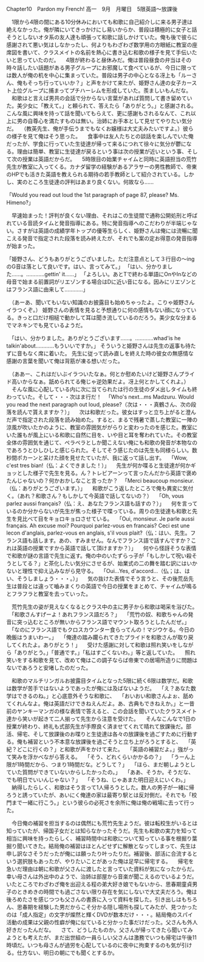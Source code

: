 Chapter10　Pardon my French!
高一　9月　月曜日　5限英語～放課後

　1限から4限の間にある10分休みにおいても和歌に自己紹介しに来る男子達は絶えなかった。俺が隣にいてきっかけにし易いからか、普段は積極的に女子と話そうとしないオタ系の友人達も頑張って和歌に話しかけていた。俺も後で彼らに感謝されて悪い気はしなかったし、何よりもわざわざ数学用の方眼紙に教室の座席図を書いて、クラスメイトの名前を熱心に書き込む和歌の様子を見て手伝いたいと思っていたのだ。
　4限が終わると昼休みだ。俺は普段昼食の弁当はその時々話したい話題がある男子グループにお邪魔して食べているが、今日に限っては数人が俺の机を中心に集まっていた。普段は男子の中心となる冴上も「ルーさん、俺もそっち行っていいか？」と声をかけて来たが、姫野さん達の女子カースト上位グループに捕まってプチハーレムを形成していた。羨ましいもんだな。
　和歌はと言えば男共の会話で分からない言葉があれば質問して書き留めていた。美少女に「教えて。」と頼られて、答えたら「ありがとう。」と感謝される。こんな風に興味を持って話を聞いてもらえて、更に感謝もされるなんて、これ以上に男の自尊心を満たすものは無い。治姉にお手本として見せてやりたい気分だ。
　（教英先生、俺が手伝うまでもなくお嬢様は大丈夫みたいですよ。）彼らの様子を見て俺はそう思った。
　食事中は友人たちとの談話を楽しんでいた俺だったが、学食に行っていた生徒達が帰って来るにつれて徐々に気分が鬱になる。理由は簡単、教室に生徒達が戻るという事は次の授業が近いという事、そして次の授業は英語だからだ。
　5時限目の始業チャイムと同時に英語担当の荒竹先生が教室に入ってくる。カナダ留学の経験があるアラサーの男性教師で、帝東のHPでも活きた英語を教えられる期待の若手教師として紹介されている。しかし、実のところ生徒達の評判はあまり良くない。何故なら……

「Would you read out loud the 1st paragraph of page 87, please? Ms. Himeno?」

　早速始まった！評判が良くない理由、それはこの生徒間で通称公開処刑と呼ばれている音読タイムと発音指導にある。特に発音指導へのこだわりが半端じゃない。さすがは英語の成績学年トップの優等生らしく、姫野さんは俺には流暢に聞こえる発音で指定された段落を読み終えたが、それでも案の定お得意の発音指導が始まった。

「姫野さん、どうもありがとうございました。ただ注意点として３行目の～ingのG音は落として良いです。はい、言ってみて。」
「はい、分かりました……。…………gettin' it……」
「よろしい。あとTで終わる単語にOnやInなどの母音で始まる前置詞がリエゾンする場合はDに近い音になる。因みにリエゾンとはフランス語に由来して…………」

　（あーあ、聞いてもいない知識のお披露目も始めちゃったよ。こりゃ姫野さんイラつくぞ。）
姫野さんの表情を見ると予想通りに何の感情もない顔になっている。きっと口だけ相槌で動かして耳は聞き流しているのだろう。美少女な分まるでマネキンでも見ているようだ。

　「はい、分かりました。ありがとうございます……。…………whad'is he talkin'about…………もういいですか。」
そういうと姫野さんは先生の返事も待たずに音もなく席に着いた。
先生に従って読み直しを終えた時の彼女の無感情な感謝の言葉を聞いて俺は背筋が凍る想いだった。

　（ああー、これはだいぶイラついたなぁ。何とか慰めたいけど姫野さんプライド高いからなぁ。舐められてる俺じゃ逆効果だよ。冴上何とかしてくれよ。）
　そんな風に心配している内に次に当てられたは行の生徒のダメ出しタイムも終わっていた。そして・・・次はま行だ！
　「Who's next...ms Madzuru. Would you read the next paragraph out loud, please?（次は・・・真鶴さん、次の段落を読んで貰えますか？）」
　次は和歌だった。彼女はすっと立ち上がると澄んだ声で指定された段落を読み始めた。すると、まるで残暑で蒸した教室に一陣の涼風が吹いたかのように、教室の雰囲気ががらりと変わったのを感じた。教室にいた誰もが風上にいる和歌に自然に目を、いや目と耳を奪われていた。その教室全体の雰囲気を通じて、ペラペラとしか聞こえない俺にも和歌の発音が本物なのであろうとひしひしと感じられた。そしてそう感じたのは先生も同様らしい。数秒間ポカーンと呆けた顔を見せたていたが、我に返って話し出す。
　「Wow, c'est tres bian!（仏：よくできました！）」
　先生が何か喋ると生徒達が何かギョッとした様子で先生を見る。ん？トレビアーンって言ったんだから英語で褒めたんじゃないの？何かおかしなこと言ったか？
　「Merci beaucoup monsieur.（仏：ありがとうございます。）」
　和歌がこう返したところで俺も異変に気付く。（あれ？和歌さん？もしかして今英語で話してないの？）
　「Oh, vous parlez aussi français?（仏：え、あなたフランス語も話すの？）」
　何を言っているのか分からないが先生が焦った様子で喋っている。周りの生徒達も和歌と先生を見比べて目をキョロキョロさせている。
　「Oui, monsieur. Je parle aussi français. Ah excuse moi? Pourquoi parlez-vous en francais? Ceci est une lecon d'anglais, parlez-vous en anglais, s'il vous plait?（仏：はい、先生。フランス語も話します。あの、すみません。なんでフランス語で話すんですか？これは英語の授業ですから英語で話して頂けますか？）」
　何やら怪訝そうな表情で和歌が謎の言語で先生に返す。俺の中のいたずらっ子が「もしかして呪い殺そうとしてる？」と茶化したい気分にさせるが、始業式の二の舞を踏む訳にはいかないと理性で抑え込みながら見守る。
　「Oui...Yes, d'accord...（仏；は、はい、そうしましょう・・・。）」
　気の抜けた表情でそう言うと、その後荒岳先生は普段とは違って嚙みまくりの英語で今日の授業をまとめて、チャイムが鳴るとフラフラと教室を去っていった。

　荒竹先生の姿が見えなくなるとクラス中の主に男子から和歌は喝采を浴びた。
　「和歌さんすげーよ！あれフランス語だろ？」
　「荒竹の奴、和歌ちゃんの発音に突っ込むところが無いからフランス語でマウント取ろうとしたんだぜ。」
　「なのにフランス語でもクロスカウンター食らってんの！マジウケる。今日の晩飯はうまいわー。」
　「俺達の踏み躙られてきたプライドを和歌さんが取り戻してくれたよ。ありがとう！」
　受けた感謝に対して和歌は照れ笑いをしながら「ありがとう。」「普通です。」「私はすごくないわ。」等と返していた。
　照れ笑いをする和歌を見て、改めて俺はこの調子ならば帝東での居場所造りに問題はないであろうと安堵したのだった。

　和歌のマルチリンガルお披露目タイムとなった5限に続く6限は数学だ。和歌は数学が苦手ではないようであったが俺には及ばないようだ。
　「え？あなた数学はできるのね。」と心底意外そうな和歌に、
　「おいおい和歌さんよぉ、舐めてくれんなよ。俺は英語だけできねえんだよ。あ、古典もできねえか。」と一昔前のヤンキーマンガの様な表情で答えると、この会話を聞いていたクラスメイト達から笑いが起きて二人揃って先生から注意を受けた。
　そんなこんなで1日の授業が終わり、終礼も式部先生が手際良く済ませてくれて晴れて放課後だ。部活、帰宅、そして放課後のお喋りと生徒達は各々の放課後を過ごすために行動する。俺も補習という不本意な放課後を過ごそうと立ち上がろうとすると、
　「英紀？どこに行くの？」と和歌が声をかけて来た。
　「英語の補習だよ。」強がって笑みを浮かべながら答える。
　「そう、どれくらいかかるの？」
　「うーん上限が1時間だから、つまり1時間だな。どうして？」
　「ほら、まだ朝しようとしていた質問ができていないからしたかったの。」
　「ああ、そうか。そうだな、でも明日でいいんじゃない？」
　「そうね、じゃあまた明日迎えにいくわ。」
　納得したらしく、和歌はそう言って1人帰ろうとした。数人の男子が一緒に帰ろうと誘っていたが、あいにく俺達の家は最寄り駅とは反対側だ。それでも「校門まで一緒に行こう。」という彼らの必死さを余所に俺は俺の戦場に去って行った。

　今日俺の補習を担当するのは偶然にも荒竹先生ようだ。彼は転校生がいるとは知っていたが、帰国子女だとは知らなかったそうだ。先生も和歌の実力を知って相当に興味を持ったらしく、補習時間中は和歌について知っている事を根掘り葉掘り聞いてきた。結局俺の補習はほとんどせずに解散となってしまって、先生は申し訳なさそうだったが俺には願ったり叶ったりだ。補習後、部活に合流するという選択肢もあったが、やりたいことがあった俺は足早に帰宅する。
　帰宅を急いだ理由は朝に和歌が父さんに渡したと言っていた資料が気になったからだ。幸い母さんは外出中のようで、治姉は部屋から音楽が聞こえるのでいるようだ。いたところでわざわざ俺を出迎える程の弟大好き娘でもないから、思春期童貞男子のときめきの時間でも過ごさない限り存在を気にしないで大丈夫だろう。俺は後ろめたさを感じつつも父さんの書斎に入って資料を探した。引き出しはもちろん、思春期を経験した男だからこそ分かる隠し場所も探してみたが、見つかったのは「成人指定」の文字が燦然と輝くDVDが数本だけ・・・。結局俺のスパイ活動の成果は父親の性癖が俺に似ていると分かった事だけだった。父さんも外人好きだったんだな。
　さて、どうしたものか。父さんが帰ってきたら聞いてみようとも考えたが、まだ出世組の一員らしい父さんは激務でいつも帰宅は午後11時頃だ。いつも母さんが過労を心配しているのに夜中に拘束するのも気が引ける。仕方ない、明日の朝にでも聞くとするか。